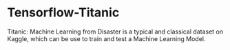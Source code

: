 # Tensorflow-Titanic

Titanic: Machine Learning from Disaster is a typical and classical dataset on Kaggle, which can be use to train and test a Machine Learning Model.

